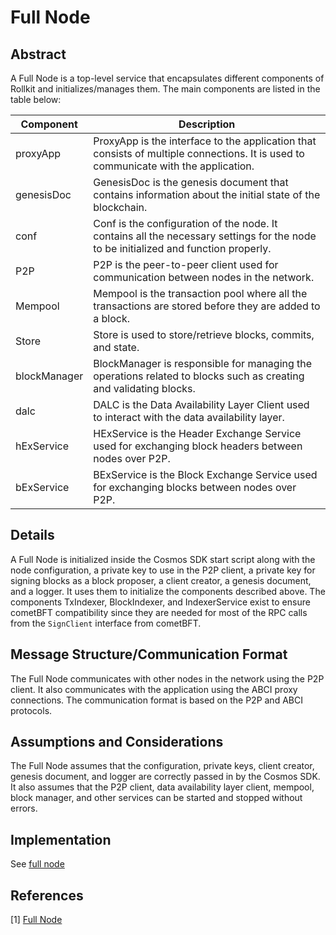 # Full Node

## Abstract

A Full Node is a top-level service that encapsulates different components of Rollkit and initializes/manages them. The main components are listed in the table below:

 Component     | Description                                                                                                                         |
 ----------    | ------------------------------------------------------------------------------------------------------------------------------------|
 proxyApp      | ProxyApp is the interface to the application that consists of multiple connections. It is used to communicate with the application.|
 genesisDoc    | GenesisDoc is the genesis document that contains information about the initial state of the blockchain.|
 conf          | Conf is the configuration of the node. It contains all the necessary settings for the node to be initialized and function properly.|
 P2P           | P2P is the peer-to-peer client used for communication between nodes in the network.|
 Mempool       | Mempool is the transaction pool where all the transactions are stored before they are added to a block.|
 Store         | Store is used to store/retrieve blocks, commits, and state.|
 blockManager  | BlockManager is responsible for managing the operations related to blocks such as creating and validating blocks.|
 dalc          | DALC is the Data Availability Layer Client used to interact with the data availability layer.|
 hExService    | HExService is the Header Exchange Service used for exchanging block headers between nodes over P2P.|
 bExService    | BExService is the Block Exchange Service used for exchanging blocks between nodes over P2P. |

## Details

A Full Node is initialized inside the Cosmos SDK start script along with the node configuration, a private key to use in the P2P client, a private key for signing blocks as a block proposer, a client creator, a genesis document, and a logger. It uses them to initialize the components described above. The components TxIndexer, BlockIndexer, and IndexerService exist to ensure cometBFT compatibility since they are needed for most of the RPC calls from the `SignClient` interface from cometBFT.

## Message Structure/Communication Format

The Full Node communicates with other nodes in the network using the P2P client. It also communicates with the application using the ABCI proxy connections. The communication format is based on the P2P and ABCI protocols.

## Assumptions and Considerations

The Full Node assumes that the configuration, private keys, client creator, genesis document, and logger are correctly passed in by the Cosmos SDK. It also assumes that the P2P client, data availability layer client, mempool, block manager, and other services can be started and stopped without errors.

## Implementation

See [full node]

## References

[1] [Full Node][full node]

[full node]: ../node/full.go